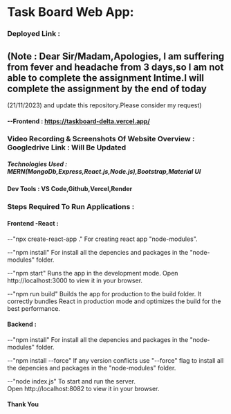 # Task Board Web App:

### Deployed Link :

## (Note : Dear Sir/Madam,Apologies, I am suffering from fever and headache from 3 days,so I am not able to complete the assignment Intime.I will complete the assignment by the end of today
(21/11/2023) and update this repository.Please consider my request)

#### --Frontend : https://taskboard-delta.vercel.app/

### Video Recording & Screenshots Of Website Overview : Googledrive Link : Will Be Updated

##### Technologies Used : MERN(MongoDb,Express,React.js,Node.js),Bootstrap,Material UI

#### Dev Tools : VS Code,Github,Vercel,Render

### Steps Required To Run Applications :

#### Frontend -React :

--"npx create-react-app ."
  For creating react app "node-modules".

--"npm install"
   For install all the depencies and packages in the "node-modules" folder.

--"npm start"
   Runs the app in the development mode.
   Open http://localhost:3000 to view it in your browser.

--"npm run build"
   Builds the app for production to the build folder. 
   It correctly bundles React in production mode and optimizes the build for the best performance.

#### Backend :

--"npm install"
     For install all the depencies and packages in the "node-modules" folder.

--"npm install --force"
    If any version conflicts use "--force" flag to  install all the depencies and packages in the "node-modules" folder.

--"node index.js"
   To start and run the server.  
   Open http://localhost:8082 to view it in your browser.

#### Thank You 
